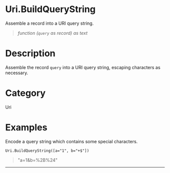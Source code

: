 ﻿# Uri.BuildQueryString
Assemble a record into a URI query string.
> _function (<code>query</code> as record) as text_
# Description 
Assemble the record <code>query</code> into a URI query string, escaping characters as necessary.
# Category 
Uri
# Examples 
Encode a query string which contains some special characters.
```
Uri.BuildQueryString([a="1", b="+$"])
```
> "a=1&b=%2B%24"
***
